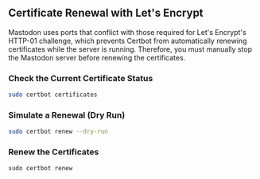 ## Certificate Renewal with Let's Encrypt

Mastodon uses ports that conflict with those required for Let's Encrypt's HTTP-01 challenge, which prevents Certbot from automatically renewing certificates while the server is running. Therefore, you must manually stop the Mastodon server before renewing the certificates.

### Check the Current Certificate Status

```sh
sudo certbot certificates
```

### Simulate a Renewal (Dry Run)

```sh
sudo certbot renew --dry-run
```

### Renew the Certificates

```
sudo certbot renew
```
